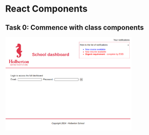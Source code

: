 # React Components

## Task 0: Commence with class components

<img src="public/screenshot.png" width="400" />